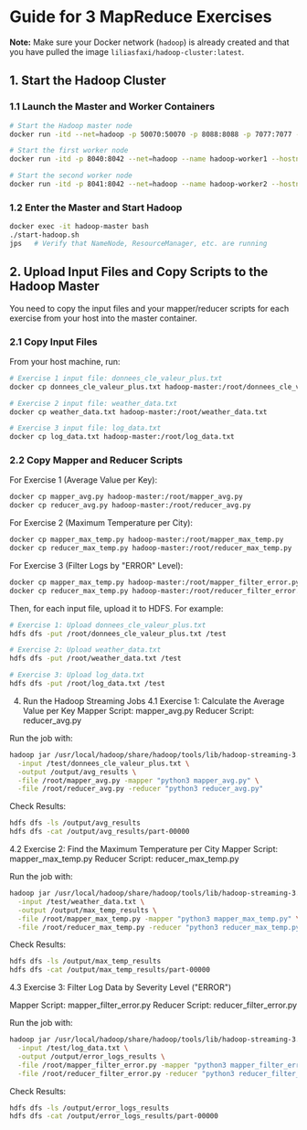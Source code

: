 # Guide for 3 MapReduce Exercises

**Note:** Make sure your Docker network (`hadoop`) is already created and that you have pulled the image `liliasfaxi/hadoop-cluster:latest`.

## 1. Start the Hadoop Cluster

### 1.1 Launch the Master and Worker Containers

```bash
# Start the Hadoop master node
docker run -itd --net=hadoop -p 50070:50070 -p 8088:8088 -p 7077:7077 -p 16010:16010 --name hadoop-master --hostname hadoop-master liliasfaxi/hadoop-cluster:latest

# Start the first worker node
docker run -itd -p 8040:8042 --net=hadoop --name hadoop-worker1 --hostname hadoop-worker1 liliasfaxi/hadoop-cluster:latest

# Start the second worker node
docker run -itd -p 8041:8042 --net=hadoop --name hadoop-worker2 --hostname hadoop-worker2 liliasfaxi/hadoop-cluster:latest
```

### 1.2 Enter the Master and Start Hadoop

```bash
docker exec -it hadoop-master bash
./start-hadoop.sh
jps   # Verify that NameNode, ResourceManager, etc. are running
```

## 2. Upload Input Files and Copy Scripts to the Hadoop Master

You need to copy the input files and your mapper/reducer scripts for each exercise from your host into the master container.

### 2.1 Copy Input Files

From your host machine, run:

```bash
# Exercise 1 input file: donnees_cle_valeur_plus.txt
docker cp donnees_cle_valeur_plus.txt hadoop-master:/root/donnees_cle_valeur_plus.txt

# Exercise 2 input file: weather_data.txt
docker cp weather_data.txt hadoop-master:/root/weather_data.txt

# Exercise 3 input file: log_data.txt
docker cp log_data.txt hadoop-master:/root/log_data.txt
```

### 2.2 Copy Mapper and Reducer Scripts

For Exercise 1 (Average Value per Key):

```bash
docker cp mapper_avg.py hadoop-master:/root/mapper_avg.py
docker cp reducer_avg.py hadoop-master:/root/reducer_avg.py
```

For Exercise 2 (Maximum Temperature per City):

```bash
docker cp mapper_max_temp.py hadoop-master:/root/mapper_max_temp.py
docker cp reducer_max_temp.py hadoop-master:/root/reducer_max_temp.py
```

For Exercise 3 (Filter Logs by "ERROR" Level):

```bash
docker cp mapper_max_temp.py hadoop-master:/root/mapper_filter_error.py
docker cp reducer_max_temp.py hadoop-master:/root/reducer_filter_error.py
```

Then, for each input file, upload it to HDFS. For example:

```bash
# Exercise 1: Upload donnees_cle_valeur_plus.txt
hdfs dfs -put /root/donnees_cle_valeur_plus.txt /test

# Exercise 2: Upload weather_data.txt
hdfs dfs -put /root/weather_data.txt /test

# Exercise 3: Upload log_data.txt
hdfs dfs -put /root/log_data.txt /test
```

4. Run the Hadoop Streaming Jobs
4.1 Exercise 1: Calculate the Average Value per Key
Mapper Script: mapper_avg.py
Reducer Script: reducer_avg.py

Run the job with:

```bash
hadoop jar /usr/local/hadoop/share/hadoop/tools/lib/hadoop-streaming-3.3.6.jar \
  -input /test/donnees_cle_valeur_plus.txt \
  -output /output/avg_results \
  -file /root/mapper_avg.py -mapper "python3 mapper_avg.py" \
  -file /root/reducer_avg.py -reducer "python3 reducer_avg.py"
```

Check Results:

```bash
hdfs dfs -ls /output/avg_results
hdfs dfs -cat /output/avg_results/part-00000
```

4.2 Exercise 2: Find the Maximum Temperature per City
Mapper Script: mapper_max_temp.py
Reducer Script: reducer_max_temp.py

Run the job with:

```bash
hadoop jar /usr/local/hadoop/share/hadoop/tools/lib/hadoop-streaming-3.3.6.jar \
  -input /test/weather_data.txt \
  -output /output/max_temp_results \
  -file /root/mapper_max_temp.py -mapper "python3 mapper_max_temp.py" \
  -file /root/reducer_max_temp.py -reducer "python3 reducer_max_temp.py"
```
Check Results:


```bash
hdfs dfs -ls /output/max_temp_results
hdfs dfs -cat /output/max_temp_results/part-00000
```
4.3 Exercise 3: Filter Log Data by Severity Level ("ERROR")

Mapper Script: mapper_filter_error.py
Reducer Script: reducer_filter_error.py

Run the job with:

```bash
hadoop jar /usr/local/hadoop/share/hadoop/tools/lib/hadoop-streaming-3.3.6.jar \
  -input /test/log_data.txt \
  -output /output/error_logs_results \
  -file /root/mapper_filter_error.py -mapper "python3 mapper_filter_error.py" \
  -file /root/reducer_filter_error.py -reducer "python3 reducer_filter_error.py"
```

Check Results:

```bash
hdfs dfs -ls /output/error_logs_results
hdfs dfs -cat /output/error_logs_results/part-00000
```